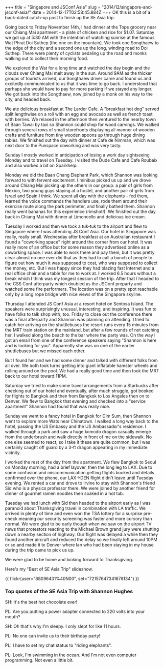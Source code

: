 +++
title = "Singapore and JSConf Asia"
slug = "2014/12/singapore-and-jsconf-asia/"
date = 2014-12-17T02:58:45.884Z
+++
OK this is a bit of a back-dated catch-up post to finish up the SE Asia trip.

Going back to Friday November 14th, I had dinner at the Tops grocery near our Chiang Mai apartment - a plate of chicken and rice for $1.07. Saturday we got up at 5:30 AM with the intention of watching sunrise at the famous Wat Phrat Doi Suthep (the one on the mountain). We took one Songthaew to the edge of the city and a second one up the long, winding road to Doi Suthep. There were plenty of cyclists pedaling up the road and monks walking out to collect their morning food.

We explored the Wat for a long time and watched the day begin and the clouds over Chiang Mai melt away in the sun. Around 9AM as the thicker groups of tourists arrived, our Songthaew driver came and found us and excitedly communicated to us that it was time to go back. I understood that perhaps she would have to pay for more parking if we stayed any longer. We got back into the Songthaew, now joined by a monk on his way to the city, and headed back.

We ate delicious breakfast at The Larder Cafe. A "breakfast hot dog" served split lengthwise on a roll with an egg and avocado as well as french toast with berries. We relaxed in the afternoon then ventured to the nearby town of Baan Tawai by taxi so Shannon could shop for wood carvings. We walked through several rows of small storefronts displaying all manner of wooden crafts and furniture from tiny wooden spoons up through huge dining tables. We finished out the day with dinner at Cafe de Nimman, which was next door to the Punspace coworking and was very tasty.

Sunday I mostly worked in anticipation of losing a work day sightseeing Monday and to travel on Tuesday. I visited the Dude Cafe and Cafe Roubaix and also worked a bit on Sparkhelp.

Monday we did the Baan Chang Elephant Park, which Shannon was looking forward to with fervent excitement. I minibus picked us up and we drove around Chiang Mai picking up the others in our group: a pair of girls from Mexico, two young guys staying at a hostel, and another pair of girls from Israel and Spain I think. We spent all day with the elephants - fed them, learned the voice commands the handlers use, rode them around their exercise route along the park perimeter, and finally bathed them. Shannon really went bananas for this experience (rimshot!). We finished out the day back in Chiang Mai with dinner at Limoncello and delicious ice cream.

Tuesday I worked and then we took a tuk-tuk to the airport and flew to Singapore where I was attending JS Conf Asia. Our hotel in Singapore was really, really small. Wednesday after breakfast at an Australian restaurant I found a "coworking space" right around the corner from our hotel. It was really more of an office but for some reason they advertised online as a coworking space. I was able to work there and pay them, but it was pretty clear almost no one ever did that as they had to call a bunch of people to figure out how much it was supposed to cost, who was supposed to collect the money, etc. But I was happy since they had blazing fast Internet and a real office chair and a table for me to work at. I worked 6.5 hours without a break which I think was my longest session of the trip. After that I headed to the CSS Conf afterparty which doubled as the JSConf preparty and watched some fire performers. The location was on a pretty spot reachable only by a long rope bridge with nice views of the Singapore skyline.

Thursday I attended JS Conf Asia at a resort hotel on Sentosa Island. The speakers were surprisingly unusual, interesting, and inspiring. It was fun to have folks to talk shop with, too. Friday to close out the conference there was a final afterparty and Shannon was planning on attending. I tried to catch her arriving on the shuttlebuses the resort runs every 15 minutes from the MRT train station on the mainland, but after a few rounds of not catching her, I walked along the beach to the bar where the party was. On the way I got an email from one of the conference speakers saying "Shannon is here and is looking for you". Apparently she was on one of the earlier shuttlebuses but we missed each other.

But I found her and we had some dinner and talked with different folks from all over. We both took turns getting into giant inflatable hamster wheels and rolling around on the pool. We had a really good time and then took the MRT back to our hotel toward 11PM.

Saturday we tried to make some travel arrangements from a Starbucks after checking out of our hotel and eventually, after much struggle, got booked for flights to Bangkok and then from Bangkok to Los Angeles then on to Denver. We flew to Bangkok that evening and checked into a "service apartment" Shannon had found that was really nice.

Sunday we went to a fancy hotel in Bangkok for Dim Sum, then Shannon went to explore more Wats near Chinatown. I walked a long way back to the hotel, passing the US Embassy and the US Ambassador's residence. I walked through a park and saw a huge komodo dragon casually emerge from the underbrush and walk directly in front of me on the sidewalk. No one else seemed to react, so I take it these are quite common, but I was certainly caught off guard by a 3-ft dragon appearing in my immediate vicinity.

I worked the rest of the day from the apartment. We flew Bangkok to Seoul on Monday morning, had a brief layover, then the long leg to LAX. Due to some confusion and miscommunication getting flights booked and details confirmed over the phone, our LAX->DEN flight didn't leave until Tuesday evening. We rented a car and drove to Irvine to stay with Shannon's friend Sid who is a physics professor there. We were joined by another friend for dinner of gourmet ramen noodles then soaked in a hot tub.

Tuesday we had lunch with Sid then headed to the airport early as I was paranoid about Thanksgiving travel in combination with LA traffic. We arrived in plenty of time and even won the TSA lottery for a surprise pre-check meaning our security screening was faster and more cursory than normal. We were glad to be early though when we saw on the airport TV news that protestors reacting to the Michael Brown grand jury were shutting down a nearby section of highway. Our flight was delayed a while then they found another aircraft and reduced the delay so we finally left around 10PM or so and made it to Denver where Ian who had been staying in my house during the trip came to pick us up.

We were glad to be home and looking forward to Thanksgiving.

Here's my "Best of SE Asia Trip" slideshow.

{{ flickr(user="88096431%40N00", set="72157647341676134") }}

### Top quotes of the SE Asia Trip with Shannon Hughes

SH: It's the best hot chocolate ever!

PL: Are you putting a power adapter connected to 220 volts into your mouth?

SH: Oh that's why I'm sleepy. I only slept for like 11 hours.

PL: No one can invite us to their birthday party!

PL: I have to set my chat status to "riding elephants".

PL: Look, I'm swimming in the ocean. And I'm not even computer programming. Not even a little bit.
